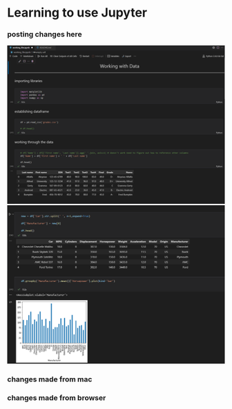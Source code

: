 # Learning to use Jupyter

### posting changes here

![image showing the first few lines of notebook](main_view.PNG)
![image showing the charts about manufacturers of cars](car_inference.PNG)

### changes made from mac

### changes made from browser

